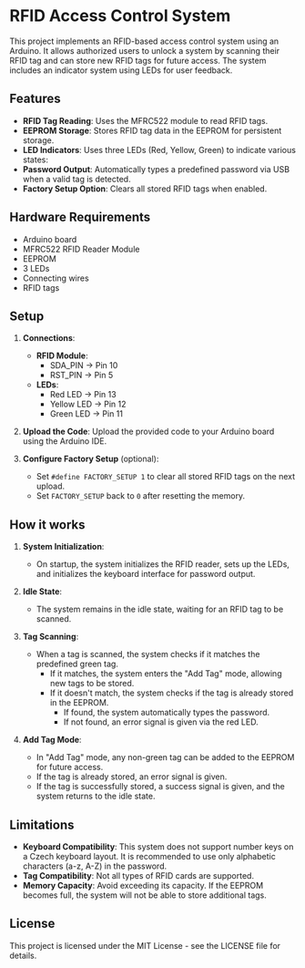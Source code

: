# RFID Access Control System

This project implements an RFID-based access control system using an Arduino. It allows authorized users to unlock a system by scanning their RFID tag and can store new RFID tags for future access. The system  includes an indicator system using LEDs for user feedback.

## Features

- **RFID Tag Reading**: Uses the MFRC522 module to read RFID tags.
- **EEPROM Storage**: Stores RFID tag data in the EEPROM for persistent storage.
- **LED Indicators**: Uses three LEDs (Red, Yellow, Green) to indicate various states:
- **Password Output**: Automatically types a predefined password via USB when a valid tag is detected.
- **Factory Setup Option**: Clears all stored RFID tags when enabled.

## Hardware Requirements

- Arduino board
- MFRC522 RFID Reader Module
- EEPROM
- 3 LEDs
- Connecting wires
- RFID tags

## Setup

1. **Connections**:
   - **RFID Module**:
     - SDA_PIN -> Pin 10
     - RST_PIN -> Pin 5
   - **LEDs**:
     - Red LED -> Pin 13
     - Yellow LED -> Pin 12
     - Green LED -> Pin 11

2. **Upload the Code**: Upload the provided code to your Arduino board using the Arduino IDE.

3. **Configure Factory Setup** (optional):
   - Set `#define FACTORY_SETUP 1` to clear all stored RFID tags on the next upload.
   - Set `FACTORY_SETUP` back to `0` after resetting the memory.

## How it works

1. **System Initialization**:
   - On startup, the system initializes the RFID reader, sets up the LEDs, and initializes the keyboard interface for password output.

2. **Idle State**:
   - The system remains in the idle state, waiting for an RFID tag to be scanned.

3. **Tag Scanning**:
   - When a tag is scanned, the system checks if it matches the predefined green tag.
     - If it matches, the system enters the "Add Tag" mode, allowing new tags to be stored.
     - If it doesn't match, the system checks if the tag is already stored in the EEPROM.
       - If found, the system automatically types the password.
       - If not found, an error signal is given via the red LED.

4. **Add Tag Mode**:
   - In "Add Tag" mode, any non-green tag can be added to the EEPROM for future access.
   - If the tag is already stored, an error signal is given.
   - If the tag is successfully stored, a success signal is given, and the system returns to the idle state.

## Limitations

- **Keyboard Compatibility**: This system does not support number keys on a Czech keyboard layout. It is recommended to use only alphabetic characters (a-z, A-Z) in the password.
- **Tag Compatibility**: Not all types of RFID cards are supported. 
- **Memory Capacity**: Avoid exceeding its capacity. If the EEPROM becomes full, the system will not be able to store additional tags.

## License

This project is licensed under the MIT License - see the LICENSE file for details.

